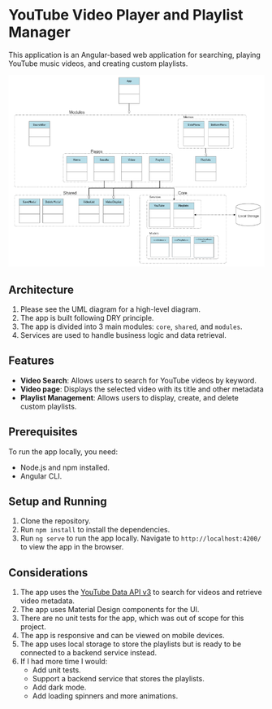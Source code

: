 # **YouTube Video Player and Playlist Manager**

This application is an Angular-based web application for searching, playing YouTube music videos, and creating custom playlists.

![App diagram](./src/assets/app-diagram.png "App diagram")

## **Architecture**
1. Please see the UML diagram for a high-level diagram. 
2. The app is built following DRY principle. 
3. The app is divided into 3 main modules: `core`, `shared`, and `modules`.
4. Services are used to handle business logic and data retrieval.

## **Features**

- **Video Search**: Allows users to search for YouTube videos by keyword.
- **Video page**: Displays the selected video with its title and other metadata
- **Playlist Management**: Allows users to display, create, and delete custom playlists.

## **Prerequisites**

To run the app locally, you need:

- Node.js and npm installed.
- Angular CLI.

## **Setup and Running**

1. Clone the repository.
2. Run `npm install` to install the dependencies.
3. Run `ng serve` to run the app locally. Navigate to `http://localhost:4200/` to view the app in the browser.

## **Considerations**
1. The app uses the [YouTube Data API v3](https://developers.google.com/youtube/v3) to search for videos and retrieve video metadata.
2. The app uses Material Design components for the UI.
3. There are no unit tests for the app, which was out of scope for this project.
4. The app is responsive and can be viewed on mobile devices.
5. The app uses local storage to store the playlists but is ready to be connected to a backend service instead.
6. If I had more time I would:
    - Add unit tests.
   - Support a backend service that stores the playlists.
    - Add dark mode.
    - Add loading spinners and more animations.

